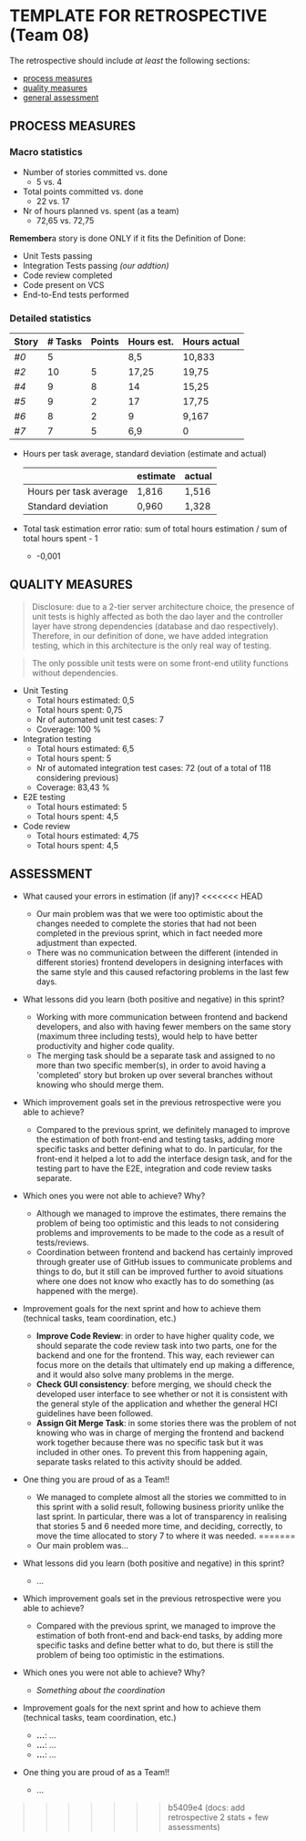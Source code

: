 # TEMPLATE FOR RETROSPECTIVE (Team 08)

The retrospective should include _at least_ the following
sections:

- [process measures](#process-measures)
- [quality measures](#quality-measures)
- [general assessment](#assessment)

## PROCESS MEASURES

### Macro statistics

- Number of stories committed vs. done
  - 5 vs. 4
- Total points committed vs. done
  - 22 vs. 17
- Nr of hours planned vs. spent (as a team)
  - 72,65 vs. 72,75

**Remember**a story is done ONLY if it fits the Definition of Done:

- Unit Tests passing
- Integration Tests passing _(our addtion)_
- Code review completed
- Code present on VCS
- End-to-End tests performed

### Detailed statistics

| Story | # Tasks | Points | Hours est. | Hours actual |
| ----- | ------- | ------ | ---------- | ------------ |
| _#0_  | 5       |        | 8,5        | 10,833       |
| _#2_  | 10      | 5      | 17,25      | 19,75        |
| _#4_  | 9       | 8      | 14         | 15,25        |
| _#5_  | 9       | 2      | 17         | 17,75        |
| _#6_  | 8       | 2      | 9          | 9,167        |
| _#7_  | 7       | 5      | 6,9        | 0            |

- Hours per task average, standard deviation (estimate and actual)

  |                        | estimate | actual |
  | ---------------------- | -------- | ------ |
  | Hours per task average | 1,816    | 1,516  |
  | Standard deviation     | 0,960    | 1,328  |

- Total task estimation error ratio: sum of total hours estimation / sum of total hours spent - 1
  - -0,001

## QUALITY MEASURES

> Disclosure: due to a 2-tier server architecture choice, the presence of unit tests is highly affected as both the dao layer and the controller layer have strong dependencies (database and dao respectively). Therefore, in our definition of done, we have added integration testing, which in this architecture is the only real way of testing.

> The only possible unit tests were on some front-end utility functions without dependencies.

- Unit Testing
  - Total hours estimated: 0,5
  - Total hours spent: 0,75
  - Nr of automated unit test cases: 7
  - Coverage: 100 %
- Integration testing
  - Total hours estimated: 6,5
  - Total hours spent: 5
  - Nr of automated integration test cases: 72 (out of a total of 118 considering previous)
  - Coverage: 83,43 %
- E2E testing
  - Total hours estimated: 5
  - Total hours spent: 4,5
- Code review
  - Total hours estimated: 4,75
  - Total hours spent: 4,5

## ASSESSMENT

- What caused your errors in estimation (if any)?
<<<<<<< HEAD

  - Our main problem was that we were too optimistic about the changes needed to complete the stories that had not been completed in the previous sprint, which in fact needed more adjustment than expected.
  - There was no communication between the different (intended in different stories) frontend developers in designing interfaces with the same style and this caused refactoring problems in the last few days.

- What lessons did you learn (both positive and negative) in this sprint?

  - Working with more communication between frontend and backend developers, and also with having fewer members on the same story (maximum three including tests), would help to have better productivity and higher code quality.
  - The merging task should be a separate task and assigned to no more than two specific member(s), in order to avoid having a 'completed' story but broken up over several branches without knowing who should merge them.

- Which improvement goals set in the previous retrospective were you able to achieve?

  - Compared to the previous sprint, we definitely managed to improve the estimation of both front-end and testing tasks, adding more specific tasks and better defining what to do. In particular, for the front-end it helped a lot to add the interface design task, and for the testing part to have the E2E, integration and code review tasks separate.

- Which ones you were not able to achieve? Why?

  - Although we managed to improve the estimates, there remains the problem of being too optimistic and this leads to not considering problems and improvements to be made to the code as a result of tests/reviews.
  - Coordination between frontend and backend has certainly improved through greater use of GitHub issues to communicate problems and things to do, but it still can be improved further to avoid situations where one does not know who exactly has to do something (as happened with the merge).

- Improvement goals for the next sprint and how to achieve them (technical tasks, team coordination, etc.)

  - **Improve Code Review**: in order to have higher quality code, we should separate the code review task into two parts, one for the backend and one for the frontend. This way, each reviewer can focus more on the details that ultimately end up making a difference, and it would also solve many problems in the merge.
  - **Check GUI consistency**: before merging, we should check the developed user interface to see whether or not it is consistent with the general style of the application and whether the general HCI guidelines have been followed. 
  - **Assign Git Merge Task**: in some stories there was the problem of not knowing who was in charge of merging the frontend and backend work together because there was no specific task but it was included in other ones. To prevent this from happening again, separate tasks related to this activity should be added.

- One thing you are proud of as a Team!!
  - We managed to complete almost all the stories we committed to in this sprint with a solid result, following business priority unlike the last sprint. In particular, there was a lot of transparency in realising that stories 5 and 6 needed more time, and deciding, correctly, to move the time allocated to story 7 to where it was needed.
=======
  - Our main problem was...
- What lessons did you learn (both positive and negative) in this sprint?
  - ...
- Which improvement goals set in the previous retrospective were you able to achieve?
  - Compared with the previous sprint, we managed to improve the estimation of both front-end and back-end tasks, by adding more specific tasks and define better what to do, but there is still the problem of being too optimistic in the estimations.
- Which ones you were not able to achieve? Why?
  - _Something about the coordination_
- Improvement goals for the next sprint and how to achieve them (technical tasks, team coordination, etc.)
  - **...**: ...
  - **...**: ...
  - **...**: ...
- One thing you are proud of as a Team!!
  - ...
>>>>>>> b5409e4 (docs: add retrospective 2 stats + few assessments)
